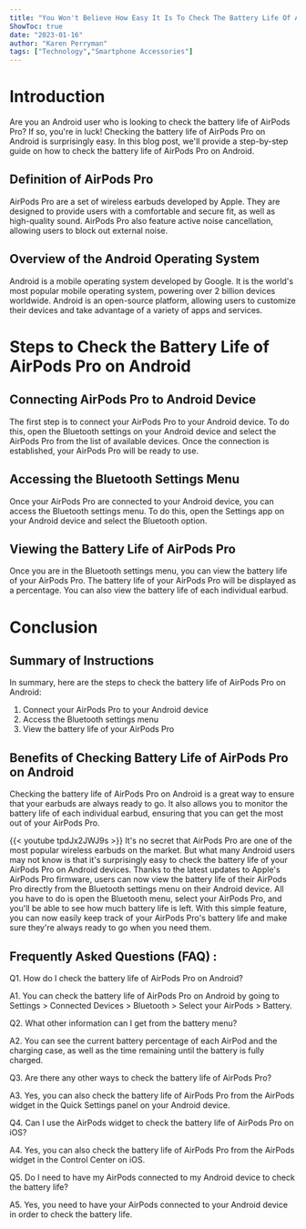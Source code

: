 ```yaml
---
title: "You Won't Believe How Easy It Is To Check The Battery Life Of AirPods Pro On Android!"
ShowToc: true 
date: "2023-01-16"
author: "Karen Perryman" 
tags: ["Technology","Smartphone Accessories"]
---
```

# Introduction

Are you an Android user who is looking to check the battery life of AirPods Pro? If so, you're in luck! Checking the battery life of AirPods Pro on Android is surprisingly easy. In this blog post, we'll provide a step-by-step guide on how to check the battery life of AirPods Pro on Android. 

## Definition of AirPods Pro

AirPods Pro are a set of wireless earbuds developed by Apple. They are designed to provide users with a comfortable and secure fit, as well as high-quality sound. AirPods Pro also feature active noise cancellation, allowing users to block out external noise. 

## Overview of the Android Operating System

Android is a mobile operating system developed by Google. It is the world's most popular mobile operating system, powering over 2 billion devices worldwide. Android is an open-source platform, allowing users to customize their devices and take advantage of a variety of apps and services. 

# Steps to Check the Battery Life of AirPods Pro on Android

## Connecting AirPods Pro to Android Device

The first step is to connect your AirPods Pro to your Android device. To do this, open the Bluetooth settings on your Android device and select the AirPods Pro from the list of available devices. Once the connection is established, your AirPods Pro will be ready to use. 

## Accessing the Bluetooth Settings Menu

Once your AirPods Pro are connected to your Android device, you can access the Bluetooth settings menu. To do this, open the Settings app on your Android device and select the Bluetooth option. 

## Viewing the Battery Life of AirPods Pro

Once you are in the Bluetooth settings menu, you can view the battery life of your AirPods Pro. The battery life of your AirPods Pro will be displayed as a percentage. You can also view the battery life of each individual earbud. 

# Conclusion

## Summary of Instructions

In summary, here are the steps to check the battery life of AirPods Pro on Android: 

1. Connect your AirPods Pro to your Android device 
2. Access the Bluetooth settings menu 
3. View the battery life of your AirPods Pro 

## Benefits of Checking Battery Life of AirPods Pro on Android

Checking the battery life of AirPods Pro on Android is a great way to ensure that your earbuds are always ready to go. It also allows you to monitor the battery life of each individual earbud, ensuring that you can get the most out of your AirPods Pro.

{{< youtube tpdJx2JWJ9s >}} 
It's no secret that AirPods Pro are one of the most popular wireless earbuds on the market. But what many Android users may not know is that it's surprisingly easy to check the battery life of your AirPods Pro on Android devices. Thanks to the latest updates to Apple's AirPods Pro firmware, users can now view the battery life of their AirPods Pro directly from the Bluetooth settings menu on their Android device. All you have to do is open the Bluetooth menu, select your AirPods Pro, and you'll be able to see how much battery life is left. With this simple feature, you can now easily keep track of your AirPods Pro's battery life and make sure they're always ready to go when you need them.

## Frequently Asked Questions (FAQ) :
Q1. How do I check the battery life of AirPods Pro on Android?

A1. You can check the battery life of AirPods Pro on Android by going to Settings > Connected Devices > Bluetooth > Select your AirPods > Battery.

Q2. What other information can I get from the battery menu?

A2. You can see the current battery percentage of each AirPod and the charging case, as well as the time remaining until the battery is fully charged.

Q3. Are there any other ways to check the battery life of AirPods Pro?

A3. Yes, you can also check the battery life of AirPods Pro from the AirPods widget in the Quick Settings panel on your Android device.

Q4. Can I use the AirPods widget to check the battery life of AirPods Pro on iOS?

A4. Yes, you can also check the battery life of AirPods Pro from the AirPods widget in the Control Center on iOS.

Q5. Do I need to have my AirPods connected to my Android device to check the battery life?

A5. Yes, you need to have your AirPods connected to your Android device in order to check the battery life.


